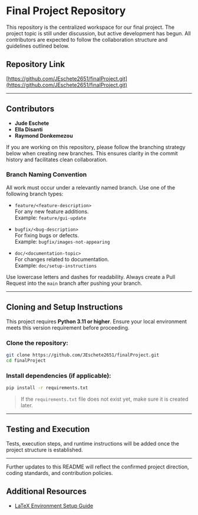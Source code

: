 
# Final Project Repository

This repository is the centralized workspace for our final project. The project topic is still under discussion, but active development has begun. All contributors are expected to follow the collaboration structure and guidelines outlined below.

## Repository Link

[https://github.com/JEschete2651/finalProject.git](https://github.com/JEschete2651/finalProject.git)

---

## Contributors

- **Jude Eschete**
- **Ella Disanti**
- **Raymond Donkemezou**

If you are working on this repository, please follow the branching strategy below when creating new branches. This ensures clarity in the commit history and facilitates clean collaboration.

### Branch Naming Convention

All work must occur under a relevantly named branch. Use one of the following branch types:

- `feature/<feature-description>`  
  For any new feature additions.  
  Example: `feature/gui-update`

- `bugfix/<bug-description>`  
  For fixing bugs or defects.  
  Example: `bugfix/images-not-appearing`

- `doc/<documentation-topic>`  
  For changes related to documentation.  
  Example: `doc/setup-instructions`

Use lowercase letters and dashes for readability. Always create a Pull Request into the `main` branch after pushing your branch.

---

##  Cloning and Setup Instructions

This project requires **Python 3.11 or higher**. Ensure your local environment meets this version requirement before proceeding.

### Clone the repository:

```bash
git clone https://github.com/JEschete2651/finalProject.git
cd finalProject
```


###  Install dependencies (if applicable):

```bash
pip install -r requirements.txt
```

> If the `requirements.txt` file does not exist yet, make sure it is created later.

---

##  Testing and Execution

Tests, execution steps, and runtime instructions will be added once the project structure is established.

---

Further updates to this README will reflect the confirmed project direction, coding standards, and contribution policies.

##  Additional Resources

- [LaTeX Environment Setup Guide](./documents/LinkedDocs/latex-setup.md)

